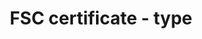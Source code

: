 ---
title: 'FSC certificate - type'
field: 'fsc.certificate.type'
slug: 'certificate-type'
description: 'select from control list'
required: False
vocabulary: 'certificate-type.txt'
policy: 'Controlled value. Single select from control list.'
---